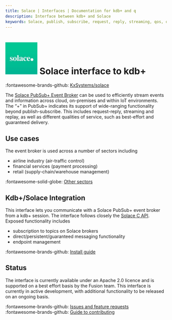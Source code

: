 ```yaml
---
title: Solace | Interfaces | Documentation for kdb+ and q
description: Interface between kdb+ and Solace 
keywords: Solace, publish, subscribe, request, reply, streaming, qos, q
---
```

# ![Solace](../img/solace.jpeg) Solace interface to kdb+

:fontawesome-brands-github:
[KxSystems/solace](https://github.com/KxSystems/solace)



The [Solace PubSub+ Event Broker](https://solace.com/products/event-broker/software/) can be used to efficiently stream events and information across cloud, on-premises and within IoT environments. The “+” in PubSub+ indicates its support of wide-ranging functionality beyond publish-subscribe. This includes request-reply, streaming and replay, as well as different qualities of service, such as best-effort and guaranteed delivery.


## Use cases

The event broker is used across a number of sectors including

-   airline industry (air-traffic control)
-   financial services (payment processing)
-   retail (supply-chain/warehouse management)

:fontawesome-solid-globe:
[Other sectors](https://solace.com/use-cases/)


## Kdb+/Solace Integration

This interface lets you communicate with a Solace PubSub+ event broker from a kdb+ session. The interface follows closely the [Solace C API](https://docs.solace.com/Solace-PubSub-Messaging-APIs/C-API/c-api-home.htm). Exposed functionality includes

-   subscription to topics on Solace brokers
-   direct/persistent/guaranteed messaging functionality
-   endpoint management

:fontawesome-brands-github:
[Install guide](https://github.com/KxSystems/solace#installation)

## Status

The interface is currently available under an Apache 2.0 licence and is supported on a best effort basis by the Fusion team. This interface is currently in active development, with additional functionality to be released on an ongoing basis.

:fontawesome-brands-github: 
[Issues and feature requests](https://github.com/KxSystems/solace/issues) 
<br>
:fontawesome-brands-github: 
[Guide to contributing](https://github.com/KxSystems/solace/blob/master/CONTRIBUTING.md)